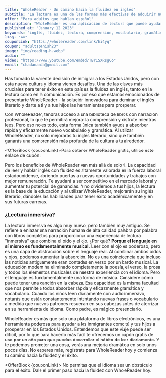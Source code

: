 ```yaml
---
title: "WholeReader - Un camino hacia la fluidez en inglés"
subtitle: "La lectura es una de las formas más efectivas de adquirir nuevos idiomas, WholeReader lo hará fácil y divertido."
offer: "Para adultos que hablan español"
description: "WholeReader es una aplicación de lectura que puede ayudarlo a adquirir un inglés de alta calidad para tener éxito en los Estados Unidos. Sus libros con narración hacen que aprender inglés sea divertido y fácil."
published_at: "January 12 2023"
keywords: "inglés, fluidez, lectura, comprensión, vocabulario, gramática, cultura, Estados Unidos, inmigrantes, educación, carrera, e-libro, plataforma, mejoría, desafíos, idioma, habilidades, éxito, herramienta, viaje, difícil, gratis, cupón, leer diariamente, mejoría dramática"
lang: "en"
couponLink: "https://wholereader.com/link/hi4yq"
coupon: "adultspanish23"
image: "img/reading-h.webp"
audio: ""
video: "https://www.youtube.com/embed/TBr1SXRsgCo"
email: "chadananda@gmail.com"
---
```


<!-- custom blocks  -->
<script>
  import OfferBlock from "$lib/OfferBlock.svelte";
  import WholeReaderImgResponsive from "$lib/WholeReaderImgResponsive.svelte";
  import ImmersiveAnimation from "$lib/ImmersiveAnimation.svelte";
  import BookQuote from "$lib/BookQuote.svelte";
  import ResponsiveImage from "$lib/ResponsiveImage.svelte";
</script>



  <WholeReaderImgResponsive />

Has tomado la valiente decisión de inmigrar a los Estados Unidos, pero con esta nueva cultura y idioma vienen desafíos. Una de las claves más cruciales para tener éxito en este país es la fluidez en inglés, tanto en la lectura como en la comunicación. Es por eso que estamos emocionados de presentarte WholeReader - la solución innovadora para dominar el inglés literario y darte a ti y a tus hijos las herramientas para prosperar.

Con WholeReader, tendrás acceso a una biblioteca de libros con narración profesional, lo que te permitirá mejorar la comprensión y disfrute mientras lees. Pero eso no es todo, esta forma única también ayuda a absorber rápida y eficazmente nuevo vocabulario y gramática. Al utilizar WholeReader, no solo mejorarás tu inglés literario, sino que también ganarás una comprensión más profunda de la cultura a tu alrededor.

<OfferBlock {couponLink}>Para obtener WholeReader gratis, utilice este enlace de cupón:</OfferBlock>

Pero los beneficios de WholeReader van más allá de solo ti. La capacidad de leer y hablar inglés con fluidez es altamente valorada en la fuerza laboral estadounidense, abriendo puertas a nuevas oportunidades y trabajos con mejor remuneración. Te ayudará a ser competitivo en el mercado laboral y aumentar tu potencial de ganancias.
Y no olvidemos a tus hijos, la lectura es la base de la educación y al utilizar WholeReader, mejorarán su inglés literario, dándoles las habilidades para tener éxito académicamente y en sus futuras carreras.

### ¿Lectura inmersiva?

<ImmersiveAnimation />

La lectura inmersiva es algo muy nuevo, pero también muy antiguo. Se refiere a enlazar una narración humana de alta calidad palabra por palabra con libros completos para proporcionar una experiencia de lectura "inmersiva" que combina el oído y el ojo. ¿Por qué? **Porque el lenguaje en sí mismo es fundamentalmente musical.** Leer con el ojo es poderoso, pero es una capa de abstracción sobre el lenguaje real. Al combinar ambos oídos y ojos, podemos aumentar la absorción. No es una coincidencia que incluso las noticias antiguamente eran contadas en verso por un bardo musical. La educación modern ha eliminado completamente la poesía, el verso, la prosa y todos los elementos musicales de nuestra experiencia con el idioma. Pero el lenguaje es fundamentalmente una forma de música. Considere cómo puede tener una canción en la cabeza. Esa capacidad es la misma facultad que nos permite a todos absorber rápida y eficazmente gramática y vocabulario. Cuando los niños leen diariamente con audio inmersivo, notarás que están constantemente intentando nuevas frases o vocabulario a medida que nuevos patrones resuenan en sus cabezas antes de aterrizar en su herramienta de idioma. Como padre, es mágico presenciarlo.

WholeReader es más que solo una plataforma de libros electrónicos, es una herramienta poderosa para ayudar a los inmigrantes como tú y tus hijos a prosperar en los Estados Unidos. Entendemos que este viaje puede ser difícil, por lo que para hacerlo más fácil te ofrecemos un cupón gratis de uso por un año para que puedas desarrollar el hábito de leer diariamente. Y te podemos prometer una cosa, verás una mejoría dramática en solo unos pocos días. No esperes más, regístrate para WholeReader hoy y comienza tu camino hacia la fluidez y el éxito.

<OfferBlock {couponLink}>
No permitas que el idioma sea un obstáculo para el éxito. Dale el primer paso hacia la fluidez con WholeReader hoy.
</OfferBlock>



